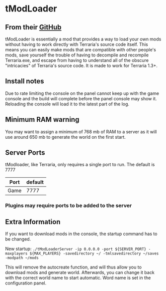 # tModLoader

## From their [GitHub](https://github.com/tModLoader/tModLoader)

tModLoader is essentially a mod that provides a way to load your own mods without having to work directly with Terraria's source code itself. This means you can easily make mods that are compatible with other people's mods, save yourself the trouble of having to decompile and recompile Terraria.exe, and escape from having to understand all of the obscure "intricacies" of Terraria's source code. It is made to work for Terraria 1.3+.

## Install notes

Due to rate limiting the console on the panel cannot keep up with the game console and the build will complete before the panel console may show it. Reloading the console will load it to the latest part of the log.

## Minimum RAM warning

You may want to assign a minimum of 768 mb of RAM to a server as it will use around 650 mb to generate the world on the first start.

## Server Ports

tModloader, like Terraria, only requires a single port to run. The default is 7777

| Port    | default |
|---------|---------|
| Game    | 7777    |

### Plugins may require ports to be added to the server

## Extra Information

If you want to download mods in the console, the startup command has to be changed.

New startup:
`./tModLoaderServer -ip 0.0.0.0 -port ${SERVER_PORT} -maxplayers ${MAX_PLAYERS} -savedirectory ~/ -tmlsavedirectory ~/saves -modpath ~/mods`

This will remove the autocreate function, and will thus allow you to download mods and generate world.
Afterwards, you can change it back with the correct world name to start automatic. Word name is set in the configuration panel.
